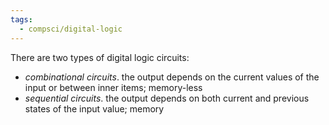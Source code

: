 ```yaml
---
tags:
  - compsci/digital-logic
---
```

There are two types of digital logic circuits:
- *combinational circuits*. the output depends on the current values of the input or between inner items; memory-less
- *sequential circuits*. the output depends on both current and previous states of the input value; memory